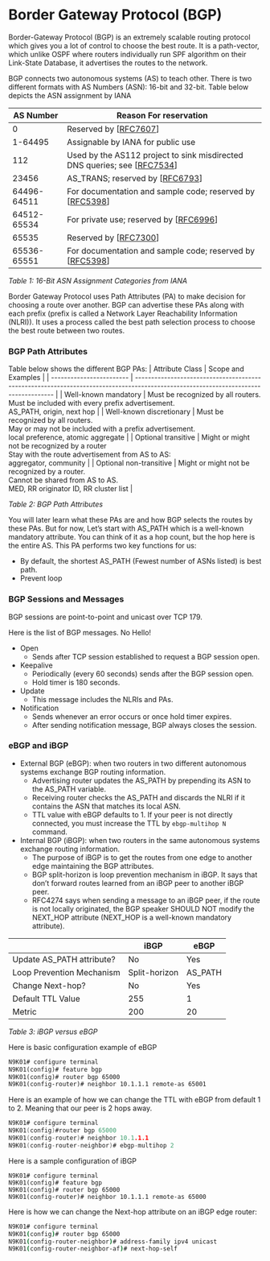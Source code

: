 # Border Gateway Protocol (BGP)

Border-Gateway Protocol (BGP) is an extremely scalable routing protocol which gives you a lot of control to choose the best route. It is a path-vector, which unlike OSPF where routers individually run SPF algorithm on their Link-State Database, it advertises the routes to the network.

BGP connects two autonomous systems (AS) to teach other. There is two different formats with AS Numbers (ASN): 16-bit and 32-bit. Table below depicts the ASN assignment by IANA

| AS Number   | Reason For reservation                                                                                     |
| ----------- | ---------------------------------------------------------------------------------------------------------- |
| 0           | Reserved by [[RFC7607](http://www.iana.org/go/rfc7607)]                                                    |
| 1-64495     | Assignable by IANA for public use                                                                          |
| 112         | Used by the AS112 project to sink misdirected DNS queries; see [[RFC7534](http://www.iana.org/go/rfc7534)] |
| 23456       | AS_TRANS; reserved by [[RFC6793](http://www.iana.org/go/rfc6793)]                                          |
| 64496-64511 | For documentation and sample code; reserved by [[RFC5398](http://www.iana.org/go/rfc5398)]                 |
| 64512-65534 | For private use; reserved by [[RFC6996](http://www.iana.org/go/rfc6996)]                                   |
| 65535       | Reserved by [[RFC7300](http://www.iana.org/go/rfc7300)]                                                    |
| 65536-65551 | For documentation and sample code; reserved by [[RFC5398](http://www.iana.org/go/rfc5398)]                 |

*Table 1: 16-Bit ASN Assignment Categories from IANA*

Border Gateway Protocol uses Path Attributes (PA) to make decision for choosing a route over another. BGP can advertise these PAs along with each prefix (prefix is called a Network Layer Reachability Information (NLRI)). It uses a process called the best path selection process to choose the best route between two routes.

### BGP Path Attributes

Table below shows the different BGP PAs:
| Attribute Class          | Scope and Examples                                                                                                                  |
| ------------------------ | ----------------------------------------------------------------------------------------------------------------------------------- |
| Well-known mandatory     | Must be recognized by all routers.<br>Must be included with every prefix advertisement.<br>AS_PATH, origin, next hop                |
| Well-known discretionary | Must be recognized by all routers.<br>May or may not be included with a prefix advertisement.<br>local preference, atomic aggregate |
| Optional transitive      | Might or might not be recognized by a router<br>Stay with the route advertisement from AS to AS:<br>aggregator, community           |
| Optional non-transitive  | Might or might not be recognized by a router.<br>Cannot be shared from AS to AS.<br>MED, RR originator ID, RR cluster list          |

*Table 2: BGP Path Attributes*

You will later learn what these PAs are and how BGP selects the routes by these PAs. But for now, Let’s start with AS_PATH which is a well-known mandatory attribute. You can think of it as a hop count, but the hop here is the entire AS. This PA performs two key functions for us:

  * By default, the shortest AS_PATH (Fewest number of ASNs listed) is best path.
  * Prevent loop

### BGP Sessions and Messages

BGP sessions are point-to-point and unicast over TCP 179.

Here is the list of BGP messages. No Hello!

* Open
  * Sends after TCP session established to request a BGP session open.
* Keepalive
  * Periodically (every 60 seconds) sends after the BGP session open.
  * Hold timer is 180 seconds.
* Update
  * This message includes the NLRIs and PAs.
* Notification
  * Sends whenever an error occurs or once hold timer expires.
  * After sending notification message, BGP always closes the session.

### eBGP and iBGP

* External BGP (eBGP): when two routers in two different autonomous systems exchange BGP routing information.
  * Advertising router updates the AS_PATH by prepending its ASN to the AS_PATH variable.
  * Receiving router checks the AS_PATH and discards the NLRI if it contains the ASN that matches its local ASN.
  * TTL value with eBGP defaults to 1. If your peer is not directly connected, you must increase the TTL by `ebgp-multihop N` command.
* Internal BGP (iBGP): when two routers in the same autonomous systems exchange routing information.
  * The purpose of iBGP is to get the routes from one edge to another edge maintaining the BGP attributes.
  * BGP split-horizon is loop prevention mechanism in iBGP. It says that don’t forward routes learned from an iBGP peer to another iBGP peer.
  * RFC4274 says when sending a message to an iBGP peer, if the route is not locally originated, the BGP speaker SHOULD NOT modify the NEXT_HOP attribute (NEXT_HOP is a well-known mandatory attribute).

|                           | iBGP          | eBGP    |
| ------------------------- | ------------- | ------- |
| Update AS_PATH attribute? | No            | Yes     |
| Loop Prevention Mechanism | Split-horizon | AS_PATH |
| Change Next-hop?          | No            | Yes     |
| Default TTL Value         | 255           | 1       |
| Metric                    | 200           | 20      |

*Table 3: iBGP versus eBGP*

Here is basic configuration example of eBGP

```tex
N9K01# configure terminal
N9K01(config)# feature bgp
N9K01(config)# router bgp 65000
N9K01(config-router)# neighbor 10.1.1.1 remote-as 65001
```

Here is an example of how we can change the TTL with eBGP from default 1 to 2. Meaning that our peer is 2 hops away.

```c
N9K01# configure terminal
N9K01(config)#router bgp 65000
N9K01(config-router)# neighbor 10.1.1.1
N9K01(config-router-neighbor)# ebgp-multihop 2
```

Here is a sample configuration of iBGP

```vala
N9K01# configure terminal
N9K01(config)# feature bgp
N9K01(config)# router bgp 65000
N9K01(config-router)# neighbor 10.1.1.1 remote-as 65000
```

Here is how we can change the Next-hop attribute on an iBGP edge router:

```tcsh
N9K01# configure terminal
N9K01(config)# router bgp 65000
N9K01(config-router-neighbor)# address-family ipv4 unicast
N9K01(config-router-neighbor-af)# next-hop-self
```
